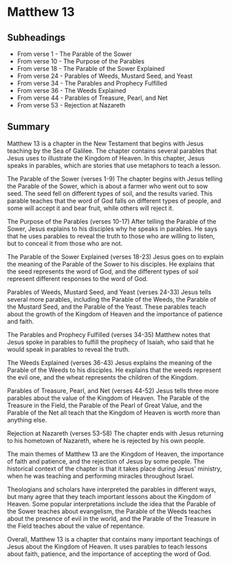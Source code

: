 # Matthew 13

## Subheadings

* From verse 1 - The Parable of the Sower
* From verse 10 - The Purpose of the Parables
* From verse 18 - The Parable of the Sower Explained
* From verse 24 - Parables of Weeds, Mustard Seed, and Yeast
* From verse 34 - The Parables and Prophecy Fulfilled
* From verse 36 - The Weeds Explained
* From verse 44 - Parables of Treasure, Pearl, and Net
* From verse 53 - Rejection at Nazareth

## Summary

Matthew 13 is a chapter in the New Testament that begins with Jesus teaching by the Sea of Galilee. The chapter contains several parables that Jesus uses to illustrate the Kingdom of Heaven. In this chapter, Jesus speaks in parables, which are stories that use metaphors to teach a lesson.

The Parable of the Sower (verses 1-9)
The chapter begins with Jesus telling the Parable of the Sower, which is about a farmer who went out to sow seed. The seed fell on different types of soil, and the results varied. This parable teaches that the word of God falls on different types of people, and some will accept it and bear fruit, while others will reject it.

The Purpose of the Parables (verses 10-17)
After telling the Parable of the Sower, Jesus explains to his disciples why he speaks in parables. He says that he uses parables to reveal the truth to those who are willing to listen, but to conceal it from those who are not.

The Parable of the Sower Explained (verses 18-23)
Jesus goes on to explain the meaning of the Parable of the Sower to his disciples. He explains that the seed represents the word of God, and the different types of soil represent different responses to the word of God.

Parables of Weeds, Mustard Seed, and Yeast (verses 24-33)
Jesus tells several more parables, including the Parable of the Weeds, the Parable of the Mustard Seed, and the Parable of the Yeast. These parables teach about the growth of the Kingdom of Heaven and the importance of patience and faith.

The Parables and Prophecy Fulfilled (verses 34-35)
Matthew notes that Jesus spoke in parables to fulfill the prophecy of Isaiah, who said that he would speak in parables to reveal the truth.

The Weeds Explained (verses 36-43)
Jesus explains the meaning of the Parable of the Weeds to his disciples. He explains that the weeds represent the evil one, and the wheat represents the children of the Kingdom.

Parables of Treasure, Pearl, and Net (verses 44-52)
Jesus tells three more parables about the value of the Kingdom of Heaven. The Parable of the Treasure in the Field, the Parable of the Pearl of Great Value, and the Parable of the Net all teach that the Kingdom of Heaven is worth more than anything else.

Rejection at Nazareth (verses 53-58)
The chapter ends with Jesus returning to his hometown of Nazareth, where he is rejected by his own people.

The main themes of Matthew 13 are the Kingdom of Heaven, the importance of faith and patience, and the rejection of Jesus by some people. The historical context of the chapter is that it takes place during Jesus' ministry, when he was teaching and performing miracles throughout Israel.

Theologians and scholars have interpreted the parables in different ways, but many agree that they teach important lessons about the Kingdom of Heaven. Some popular interpretations include the idea that the Parable of the Sower teaches about evangelism, the Parable of the Weeds teaches about the presence of evil in the world, and the Parable of the Treasure in the Field teaches about the value of repentance.

Overall, Matthew 13 is a chapter that contains many important teachings of Jesus about the Kingdom of Heaven. It uses parables to teach lessons about faith, patience, and the importance of accepting the word of God.